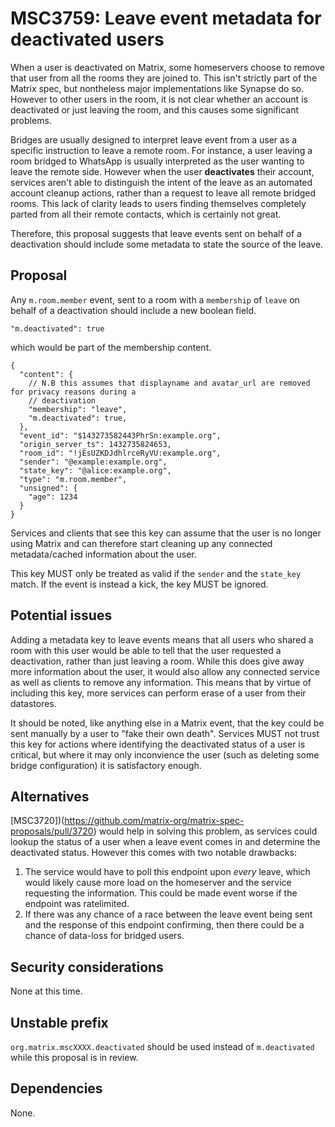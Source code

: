 # MSC3759: Leave event metadata for deactivated users

When a user is deactivated on Matrix, some homeservers choose to remove that user from all the rooms
they are joined to. This isn't strictly part of the Matrix spec, but nontheless major implementations
like Synapse do so. However to other users in the room, it is not clear whether an account is deactivated
or just leaving the room, and this causes some significant problems.

Bridges are usually designed to interpret leave event from a user as a specific instruction to leave
a remote room. For instance, a user leaving a room bridged to WhatsApp is usually interpreted as the
user wanting to leave the remote side. However when the user **deactivates** their account, services
aren't able to distinguish the intent of the leave as an automated account cleanup actions, rather than
a request to leave all remote bridged rooms. This lack of clarity leads to users finding themselves
completely parted from all their remote contacts, which is certainly not great.

Therefore, this proposal suggests that leave events sent on behalf of a deactivation should include
some metadata to state the source of the leave.

## Proposal

Any `m.room.member` event, sent to a room with a `membership` of `leave` on behalf of a deactivation
should include a new boolean field.

`"m.deactivated": true`

which would be part of the membership content.

```json5
{
  "content": {
    // N.B this assumes that displayname and avatar_url are removed for privacy reasons during a
    // deactivation
    "membership": "leave",
    "m.deactivated": true,
  },
  "event_id": "$143273582443PhrSn:example.org",
  "origin_server_ts": 1432735824653,
  "room_id": "!jEsUZKDJdhlrceRyVU:example.org",
  "sender": "@example:example.org",
  "state_key": "@alice:example.org",
  "type": "m.room.member",
  "unsigned": {
    "age": 1234
  }
}
```

Services and clients that see this key can assume that the user is no longer using Matrix and can therefore
start cleaning up any connected metadata/cached information about the user.

This key MUST only be treated as valid if the `sender` and the `state_key` match. If the event is instead
a kick, the key MUST be ignored.

## Potential issues

Adding a metadata key to leave events means that all users who shared a room with this user would be able
to tell that the user requested a deactivation, rather than just leaving a room. While this does give
away more information about the user, it would also allow any connected service as well as clients to remove
any information. This means that by virtue of including this key, more services can perform erase of a user
from their datastores.

It should be noted, like anything else in a Matrix event, that the key could be sent manually by a user
to "fake their own death". Services MUST not trust this key for actions where identifying the
deactivated status of a user is critical, but where it may only inconvience the user (such as deleting some
bridge configuration) it is satisfactory enough.

## Alternatives

[MSC3720])(https://github.com/matrix-org/matrix-spec-proposals/pull/3720) would help in solving this problem,
as services could lookup the status of a user when a leave event comes in and determine the deactivated
status. However this comes with two notable drawbacks:

1. The service would have to poll this endpoint upon *every* leave, which would likely cause more load
   on the homeserver and the service requesting the information. This could be made event worse if the
   endpoint was ratelimited.
2. If there was any chance of a race between the leave event being sent and the response of this endpoint
   confirming, then there could be a chance of data-loss for bridged users. 


## Security considerations

None at this time.

## Unstable prefix

`org.matrix.mscXXXX.deactivated` should be used instead of `m.deactivated` while this proposal is in review.

## Dependencies

None.